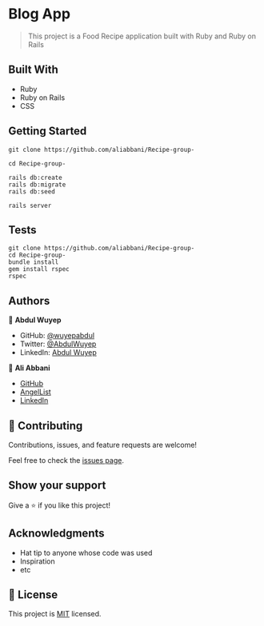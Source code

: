 # Blog App

> This project is a Food Recipe application built with Ruby and Ruby on Rails

## Built With

- Ruby
- Ruby on Rails
- CSS

## Getting Started

```
git clone https://github.com/aliabbani/Recipe-group-

cd Recipe-group-

rails db:create
rails db:migrate
rails db:seed

rails server
```

## Tests

```
git clone https://github.com/aliabbani/Recipe-group-
cd Recipe-group-
bundle install
gem install rspec
rspec
```

## Authors

👤 **Abdul Wuyep**

- GitHub: [@wuyepabdul](https://github.com/wuyepabdul)
- Twitter: [@AbdulWuyep](https://twitter.com/AbdulWuyep)
- LinkedIn: [Abdul Wuyep](https://www.linkedin.com/in/abdul-wuyep/)

👤 **Ali Abbani**

- [GitHub](https://github.com/aliabbani)
- [AngelList](https://angel.co/u/ali-abbani)
- [LinkedIn](https://www.linkedin.com/in/ali-abbani-8b6246150/)

## 🤝 Contributing

Contributions, issues, and feature requests are welcome!

Feel free to check the [issues page](../../issues/).

## Show your support

Give a ⭐️ if you like this project!

## Acknowledgments

- Hat tip to anyone whose code was used
- Inspiration
- etc

## 📝 License

This project is [MIT](./MIT.md) licensed.